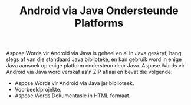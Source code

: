 ﻿---
title: Android via Java Ondersteunde Platforms
second_title: Aspose.Words vir Java
articleTitle: Aspose.Words vir Android via Java Ondersteunde Platforms
linktitle: Aspose.Words vir Android via Java Ondersteunde Platforms
description: "Aspose.Words vir Android via Java Ondersteun Platforms."
type: docs
weight: 40
url: /af/java/aspose-words-for-android-via-java-supported-platforms/
---

Aspose.Words vir Android via Java is geheel en al in Java geskryf, hang slegs af van die standaard Java biblioteke, en kan gebruik word in enige Java aansoek op enige platform ondersteun deur Java. Aspose.Words vir Android via Java word verskaf as'n ZIP aflaai en bevat die volgende:

- Aspose.Words vir Android via Java jar biblioteek.
- Voorbeeldprojekte.
- Aspose.Words Dokumentasie in HTML formaat.






